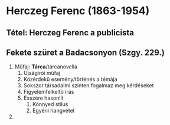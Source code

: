 # Herczeg Ferenc (1863-1954)  
## Tétel: Herczeg Ferenc a publicista  
## Fekete szüret a Badacsonyon (Szgy. 229.)  
1. Műfaj: **Tárca**/tárcanovella  
	1. Újságírói műfaj  
	2. Közérdekű esemény/történés a témája  
	3. Sokszor társadalmi szinten fogalmaz meg kérdéseket  
	4. Figyelemfelkeltő írás  
	5. Esszére hasonlít  
		1. Könnyed stílus  
		2. Egyéni hangvétel  
2.  

